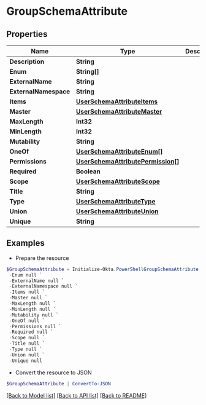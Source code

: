 # GroupSchemaAttribute
## Properties

Name | Type | Description | Notes
------------ | ------------- | ------------- | -------------
**Description** | **String** |  | [optional] 
**Enum** | **String[]** |  | [optional] 
**ExternalName** | **String** |  | [optional] 
**ExternalNamespace** | **String** |  | [optional] 
**Items** | [**UserSchemaAttributeItems**](UserSchemaAttributeItems.md) |  | [optional] 
**Master** | [**UserSchemaAttributeMaster**](UserSchemaAttributeMaster.md) |  | [optional] 
**MaxLength** | **Int32** |  | [optional] 
**MinLength** | **Int32** |  | [optional] 
**Mutability** | **String** |  | [optional] 
**OneOf** | [**UserSchemaAttributeEnum[]**](UserSchemaAttributeEnum.md) |  | [optional] 
**Permissions** | [**UserSchemaAttributePermission[]**](UserSchemaAttributePermission.md) |  | [optional] 
**Required** | **Boolean** |  | [optional] 
**Scope** | [**UserSchemaAttributeScope**](UserSchemaAttributeScope.md) |  | [optional] 
**Title** | **String** |  | [optional] 
**Type** | [**UserSchemaAttributeType**](UserSchemaAttributeType.md) |  | [optional] 
**Union** | [**UserSchemaAttributeUnion**](UserSchemaAttributeUnion.md) |  | [optional] 
**Unique** | **String** |  | [optional] 

## Examples

- Prepare the resource
```powershell
$GroupSchemaAttribute = Initialize-Okta.PowerShellGroupSchemaAttribute  -Description null `
 -Enum null `
 -ExternalName null `
 -ExternalNamespace null `
 -Items null `
 -Master null `
 -MaxLength null `
 -MinLength null `
 -Mutability null `
 -OneOf null `
 -Permissions null `
 -Required null `
 -Scope null `
 -Title null `
 -Type null `
 -Union null `
 -Unique null
```

- Convert the resource to JSON
```powershell
$GroupSchemaAttribute | ConvertTo-JSON
```

[[Back to Model list]](../README.md#documentation-for-models) [[Back to API list]](../README.md#documentation-for-api-endpoints) [[Back to README]](../README.md)

